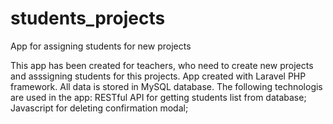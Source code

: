# students_projects
App for assigning students for new projects

This app has been created for teachers, who need to create new projects and asssigning students for this projects.
App created with Laravel PHP framework.
All data is stored in MySQL database.
The following technologis are used in the app:
RESTful API for getting students list from database;
Javascript for deleting confirmation modal;
